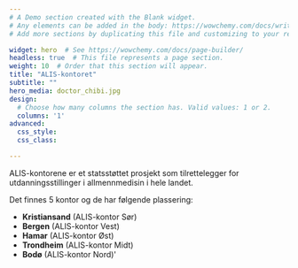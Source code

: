 ```yaml
---
# A Demo section created with the Blank widget.
# Any elements can be added in the body: https://wowchemy.com/docs/writing-markdown-latex/
# Add more sections by duplicating this file and customizing to your requirements.

widget: hero  # See https://wowchemy.com/docs/page-builder/
headless: true  # This file represents a page section.
weight: 10  # Order that this section will appear.
title: "ALIS-kontoret"
subtitle: ""
hero_media: doctor_chibi.jpg
design:
  # Choose how many columns the section has. Valid values: 1 or 2.
  columns: '1'
advanced:
  css_style:
  css_class:

---
```


ALIS-kontorene er et statsstøttet prosjekt som tilrettelegger for utdanningsstillinger i allmennmedisin i hele landet. 

Det finnes 5 kontor og de har følgende plassering: 
- **Kristiansand** (ALIS-kontor Sør)
- **Bergen** (ALIS-kontor Vest)
- **Hamar** (ALIS-kontor Øst)
- **Trondheim** (ALIS-kontor Midt)
- **Bodø** (ALIS-kontor Nord)'
